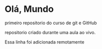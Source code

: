 # Olá, Mundo
 primeiro repositorio do curso de git e GitHub

 repositorio criado durante uma aula ao vivo.

Essa linha  foi adicionada remotamente 
